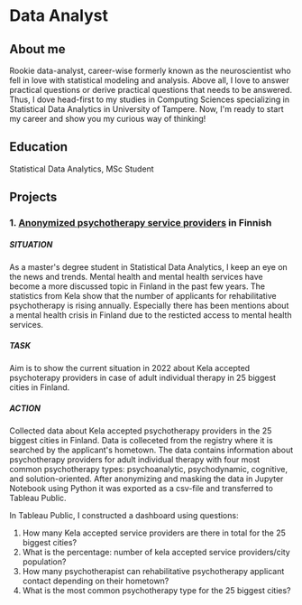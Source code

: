 # Data Analyst

## About me

Rookie data-analyst, career-wise formerly known as the neuroscientist who fell in love with statistical modeling and analysis. Above all, I love to answer practical questions or derive practical questions that needs to  be answered. Thus, I dove head-first to my studies in Computing Sciences specializing in Statistical Data Analytics in University of Tampere. Now, I'm ready to start my career and show you my curious way of thinking! 


## Education
Statistical Data Analytics, MSc Student

## Projects

### 1. [Anonymized psychotherapy service providers](https://katriaksentjeff.github.io/Project2/) in Finnish
##### SITUATION
As a master's degree student in Statistical Data Analytics, I keep an eye on the news and trends. Mental health and mental health services have become a more discussed topic in Finland in the past few years. The statistics from Kela show that the number of applicants for rehabilitative psychotherapy is rising annually. Especially there has been mentions about a mental health crisis in Finland due to the resticted access to mental health services.

##### TASK
Aim is to show the current situation in 2022 about Kela accepted psychoterapy providers in case of adult individual therapy in 25 biggest cities in Finland.

##### ACTION
Collected data about Kela accepted psychotherapy providers in the 25 biggest cities in Finland. Data is colleceted from the registry where it is searched by the applicant's hometown. The data contains information about psychotherapy providers for adult individual therapy with four most common psychotherapy types: psychoanalytic, psychodynamic, cognitive, and solution-oriented. After anonymizing and masking the data in Jupyter Notebook using Python it was exported as a csv-file and transferred to Tableau Public.

In Tableau Public, I constructed a dashboard using questions:
1. How many Kela accepted service providers are there in total for the 25 biggest cities?
2. What is the percentage: number of kela accepted service providers/city population?
3. How many psychotherapist can rehabilitative psychotherapy applicant contact depending on their hometown?
4. What is the most common psychotherapy type for the 25 biggest cities?
